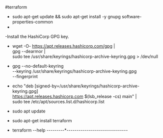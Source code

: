 #terraform

- sudo apt-get update && sudo apt-get install -y gnupg software-properties-common
-
-Install the HashiCorp GPG key.
-   wget -O- https://apt.releases.hashicorp.com/gpg | \
gpg --dearmor | \
sudo tee /usr/share/keyrings/hashicorp-archive-keyring.gpg > /dev/null

- gpg --no-default-keyring \
--keyring /usr/share/keyrings/hashicorp-archive-keyring.gpg \
--fingerprint
- echo "deb [signed-by=/usr/share/keyrings/hashicorp-archive-keyring.gpg] \
https://apt.releases.hashicorp.com $(lsb_release -cs) main" | \
sudo tee /etc/apt/sources.list.d/hashicorp.list
- sudo apt update
- sudo apt-get install terraform
- terraform --help
---------*-------------------------------

